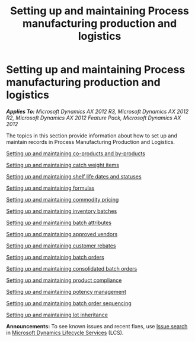 ﻿---
title: Setting up and maintaining Process manufacturing production and logistics
TOCTitle: Setting up and maintaining Process manufacturing production and logistics
ms:assetid: 6223828e-4c93-49e2-adf2-efbeec6c3a95
ms:mtpsurl: https://technet.microsoft.com/en-us/library/Hh209190(v=AX.60)
ms:contentKeyID: 36057666
ms.date: 04/18/2014
mtps_version: v=AX.60
---

# Setting up and maintaining Process manufacturing production and logistics 


_**Applies To:** Microsoft Dynamics AX 2012 R3, Microsoft Dynamics AX 2012 R2, Microsoft Dynamics AX 2012 Feature Pack, Microsoft Dynamics AX 2012_

The topics in this section provide information about how to set up and maintain records in Process Manufacturing Production and Logistics.

[Setting up and maintaining co-products and by-products](setting-up-and-maintaining-co-products-and-by-products.md)

[Setting up and maintaining catch weight items](setting-up-and-maintaining-catch-weight-items.md)

[Setting up and maintaining shelf life dates and statuses](setting-up-and-maintaining-shelf-life-dates-and-statuses.md)

[Setting up and maintaining formulas](setting-up-and-maintaining-formulas.md)

[Setting up and maintaining commodity pricing](setting-up-and-maintaining-commodity-pricing.md)

[Setting up and maintaining inventory batches](setting-up-and-maintaining-inventory-batches.md)

[Setting up and maintaining batch attributes](setting-up-and-maintaining-batch-attributes.md)

[Setting up and maintaining approved vendors](setting-up-and-maintaining-approved-vendors.md)

[Setting up and maintaining customer rebates](setting-up-and-maintaining-customer-rebates.md)

[Setting up and maintaining batch orders](setting-up-and-maintaining-batch-orders.md)

[Setting up and maintaining consolidated batch orders](setting-up-and-maintaining-consolidated-batch-orders.md)

[Setting up and maintaining product compliance](setting-up-and-maintaining-product-compliance.md)

[Setting up and maintaining potency management](setting-up-and-maintaining-potency-management.md)

[Setting up and maintaining batch order sequencing](setting-up-and-maintaining-batch-order-sequencing.md)

[Setting up and maintaining lot inheritance](setting-up-and-maintaining-lot-inheritance.md)

  
**Announcements:** To see known issues and recent fixes, use [Issue search](http://go.microsoft.com/fwlink/?linkid=389258) in [Microsoft Dynamics Lifecycle Services](http://go.microsoft.com/fwlink/?linkid=306505) (LCS).

